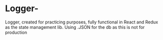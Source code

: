 # Logger-
Logger, created for practicing purposes, fully functional in React and Redux as the state management lib. Using .JSON for the db as this is not for production
